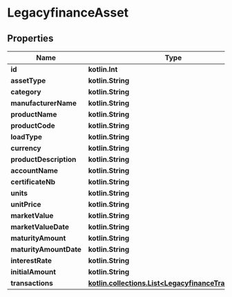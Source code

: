 
# LegacyfinanceAsset

## Properties
Name | Type | Description | Notes
------------ | ------------- | ------------- | -------------
**id** | **kotlin.Int** |  |  [optional]
**assetType** | **kotlin.String** |  |  [optional]
**category** | **kotlin.String** |  |  [optional]
**manufacturerName** | **kotlin.String** |  |  [optional]
**productName** | **kotlin.String** |  |  [optional]
**productCode** | **kotlin.String** |  |  [optional]
**loadType** | **kotlin.String** |  |  [optional]
**currency** | **kotlin.String** |  |  [optional]
**productDescription** | **kotlin.String** |  |  [optional]
**accountName** | **kotlin.String** |  |  [optional]
**certificateNb** | **kotlin.String** |  |  [optional]
**units** | **kotlin.String** |  |  [optional]
**unitPrice** | **kotlin.String** |  |  [optional]
**marketValue** | **kotlin.String** |  |  [optional]
**marketValueDate** | **kotlin.String** |  |  [optional]
**maturityAmount** | **kotlin.String** |  |  [optional]
**maturityAmountDate** | **kotlin.String** |  |  [optional]
**interestRate** | **kotlin.String** |  |  [optional]
**initialAmount** | **kotlin.String** |  |  [optional]
**transactions** | [**kotlin.collections.List&lt;LegacyfinanceTransaction&gt;**](LegacyfinanceTransaction.md) |  |  [optional]



